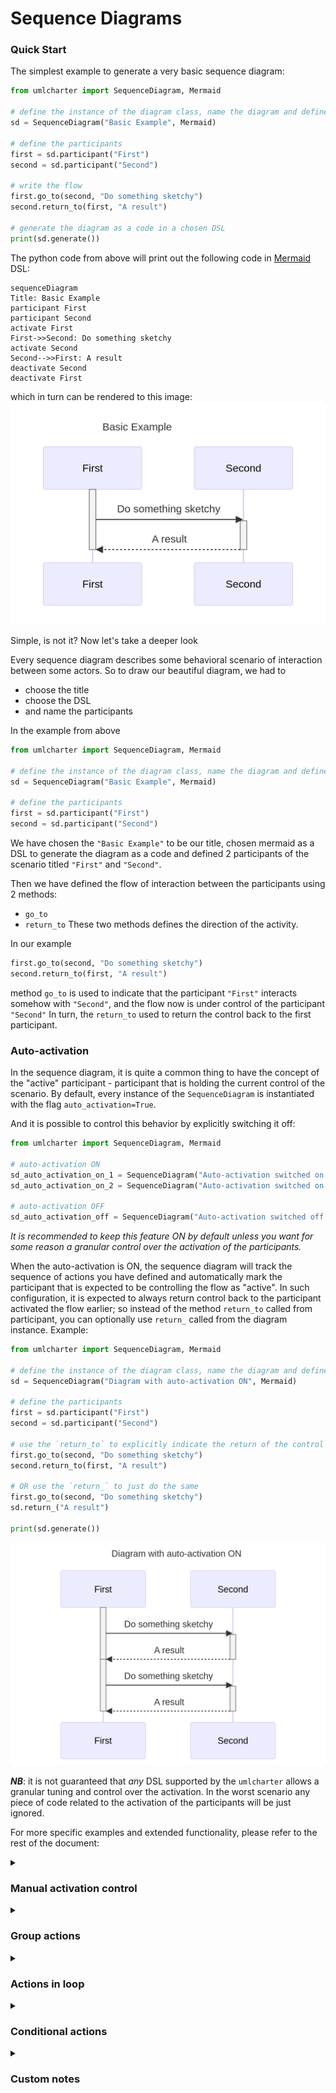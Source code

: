 # Sequence Diagrams

### Quick Start
The simplest example to generate a very basic sequence diagram:
```python
from umlcharter import SequenceDiagram, Mermaid

# define the instance of the diagram class, name the diagram and define the DSL being used
sd = SequenceDiagram("Basic Example", Mermaid)

# define the participants
first = sd.participant("First")
second = sd.participant("Second")

# write the flow
first.go_to(second, "Do something sketchy")
second.return_to(first, "A result")

# generate the diagram as a code in a chosen DSL
print(sd.generate())
```
The python code from above will print out the following code in [Mermaid](https://mermaid.js.org/) DSL:
```text
sequenceDiagram
Title: Basic Example
participant First
participant Second
activate First
First->>Second: Do something sketchy
activate Second
Second-->>First: A result
deactivate Second
deactivate First
```
which in turn can be rendered to this image:
![Generated image](images/basic.png)

Simple, is not it? Now let's take a deeper look

Every sequence diagram describes some behavioral scenario of interaction between some actors.
So to draw our beautiful diagram, we had to
- choose the title
- choose the DSL
- and name the participants

In the example from above
```python
from umlcharter import SequenceDiagram, Mermaid

# define the instance of the diagram class, name the diagram and define the DSL being used
sd = SequenceDiagram("Basic Example", Mermaid)

# define the participants
first = sd.participant("First")
second = sd.participant("Second")
```
We have chosen the `"Basic Example"` to be our title, chosen mermaid as a DSL to generate the diagram as a code and
defined 2 participants of the scenario  titled `"First"` and `"Second"`.

Then we have defined the flow of interaction between the participants using 2 methods:
- `go_to`
- `return_to`
These two methods defines the direction of the activity.

In our example
```python
first.go_to(second, "Do something sketchy")
second.return_to(first, "A result")
```
method `go_to` is used to indicate that the participant `"First"` interacts somehow with `"Second"`,
and the flow now is under control of the participant `"Second"`
In turn, the `return_to` used to return the control back to the first participant.

### Auto-activation

In the sequence diagram, it is quite a common thing to have the concept of the "active"
participant - participant that is holding the current control of the scenario.
By default, every instance of the `SequenceDiagram` is instantiated with the flag `auto_activation=True`.

And it is possible to control this behavior by explicitly switching it off:

```python
from umlcharter import SequenceDiagram, Mermaid

# auto-activation ON
sd_auto_activation_on_1 = SequenceDiagram("Auto-activation switched on by default", Mermaid)
sd_auto_activation_on_2 = SequenceDiagram("Auto-activation switched on explicitly", Mermaid, auto_activation=True)

# auto-activation OFF
sd_auto_activation_off = SequenceDiagram("Auto-activation switched off explicitly", Mermaid, auto_activation=False)
```
_It is recommended
to keep this feature ON by default
unless you want for some reason a granular control over the activation of the participants._ 

When the auto-activation is ON,
the sequence diagram will track the sequence of actions
you have defined and automatically mark the participant that is expected to be controlling the flow as "active".
In such configuration,
it is expected to always return control back to the participant activated the flow earlier;
so instead of the method `return_to` called from participant,
you can optionally use `return_` called from the diagram instance.
Example:
```python
from umlcharter import SequenceDiagram, Mermaid

# define the instance of the diagram class, name the diagram and define the DSL being used
sd = SequenceDiagram("Diagram with auto-activation ON", Mermaid)

# define the participants
first = sd.participant("First")
second = sd.participant("Second")

# use the `return_to` to explicitly indicate the return of the control to the `first` participant
first.go_to(second, "Do something sketchy")
second.return_to(first, "A result")

# OR use the `return_` to just do the same
first.go_to(second, "Do something sketchy")
sd.return_("A result")

print(sd.generate())
```
![Generated image](images/auto_activation.png)

_**NB**_: it is not guaranteed that _any_ DSL supported by the `umlcharter` allows a granular tuning and control over the activation.
In the worst scenario any piece of code related to the activation of the participants will be just ignored.

For more specific examples and extended functionality, please refer to the rest of the document:

<details>
<summary><h3>Manual activation control</h3></summary>

It is possible to control the activation of the participant manually using the `activate` context manager:

##### Mermaid
```python
from umlcharter import SequenceDiagram, Mermaid
sd = SequenceDiagram(
    "Manual Activation",
    Mermaid,
    auto_activation=False,
)
first = sd.participant("First")
second = sd.participant("Second")

with first.activate():
    first.go_to(second, "Go to second")
    with second.activate():
        second.go_to(second, "Go to self")
        second.return_to(first, "Return to first")

print(sd.generate())
```
![Generated image](images/manual_activation_mermaid.png)
</details>

<details>
<summary><h3>Group actions</h3></summary>
Certain actions in the flow can be grouped to visually amplify the 
logical relations between the actions.

To do that you have to use the context manager `group` called from the diagram instance

##### Mermaid
```python
from umlcharter import SequenceDiagram, Mermaid
sd = SequenceDiagram("Grouping", Mermaid)

first = sd.participant("First")
second = sd.participant("Second")
third = sd.participant("Third")

with sd.group("Group enclosing everything"):
    first.go_to(second, "Go to second")
    with sd.group("Group enclosing interaction between second and third"):
        second.go_to(third, "Go to third").return_to(second, "Return to second")
    sd.return_("Return to first")

print(sd.generate())
```
![Generated image](images/grouping_mermaid.png)
</details>

<details>
<summary><h3>Actions in loop</h3></summary>
Certain actions in the flow can be grouped to visually note these are happening inside a loop.

To identify the group of actions running in a loop, you can use context manager `loop`:

##### Mermaid
```python
from umlcharter import SequenceDiagram, Mermaid
sd = SequenceDiagram("Loops", Mermaid)

first = sd.participant("First")
second = sd.participant("Second")

with sd.loop("Infinite loop"):
    first.go_to(second, "Send request to second")
    with sd.loop("Repeat until available"):
        second.go_to(second, "Check internal state")
    sd.return_("Return response")

print(sd.generate())
```
![Generated image](images/loop_mermaid.png)
</details>

<details>
<summary><h3>Conditional actions</h3></summary>
Certain actions in the flow can be grouped
to visually identify that these are executed in case of the specific condition being met.

To identify the group of actions running if the condition has been met,
you can use context manager `condition`
to identify the beginning of the block
that runs under the condition and the context manager `case` to specifically name the condition:

##### Mermaid
```python
from umlcharter import SequenceDiagram, Mermaid
sd = SequenceDiagram("Conditions", Mermaid, auto_activation=False)

viewer = sd.participant("Viewer")
drama = sd.participant("Drama")
comedy = sd.participant("Comedy")

with viewer.activate():
    viewer.go_to(viewer, "What would I like to watch today?")

with sd.condition():
    with sd.case("Want a drama"):
        with viewer.activate():
            viewer.go_to(drama, "Watch drama")
            with drama.activate():
                drama.return_to(viewer, "Tears and sadness")
    with sd.case("Want a comedy"):
        with viewer.activate():
            viewer.go_to(comedy, "Watch comedy")
            with comedy.activate():
                comedy.return_to(viewer, "Laugh a lot")

print(sd.generate())
```
![Generated image](images/condition_mermaid.png)

</details>

<details>
<summary><h3>Custom notes</h3></summary>
It is possible to add the plates with the custom notes to the diagram.

To place the plate with the text, you can use the method `note`.
These custom notes will be added to the last activated participant in the flow.
If there is no active participant right now, the first participant will be used. 

##### Mermaid
```python
from umlcharter import SequenceDiagram, Mermaid
sd = SequenceDiagram("Notes", Mermaid)

batman = sd.participant("Batman")
bandit = sd.participant("Bandit")

sd.note("Batman is throwing\na batarang at the bandit")
batman.go_to(bandit, "Pheeeeeeu!")
sd.note("Batman has missed!")
sd.return_("A bad day\nfor the Gotham :(")

print(sd.generate())
```
![Generated image](images/notes_mermaid.png)

</details>